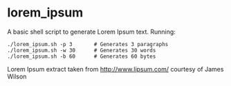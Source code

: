 lorem_ipsum
===========

A basic shell script to generate Lorem Ipsum text.
Running:

    ./lorem_ipsum.sh -p 3       # Generates 3 paragraphs
    ./lorem_ipsum.sh -w 30      # Generates 30 words
    ./lorem_ipsum.sh -b 60      # Generates 60 bytes


Lorem Ipsum extract taken from http://www.lipsum.com/ courtesy of James Wilson
